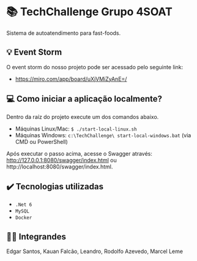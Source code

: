 # 📚 TechChallenge Grupo 4SOAT

Sistema de autoatendimento para fast-foods.

## 💡 Event Storm

O event storm do nosso projeto pode ser acessado pelo seguinte link:
- https://miro.com/app/board/uXjVMiZyAnE=/

## 💻 Como iniciar a aplicação localmente?

Dentro da raíz do projeto execute um dos comandos abaixo.

- Máquinas Linux/Mac: `$ ./start-local-linux.sh`
- Máquinas Windows: `c:\TechChallenge\ start-local-windows.bat` (via CMD ou PowerShell)

Após executar o passo acima, acesse o Swagger através: http://127.0.0.1:8080/swagger/index.html ou http://localhost:8080/swagger/index.html.

## ✔️ Tecnologias utilizadas

- ``.Net 6``
- ``MySQL``
- ``Docker``

## 👨‍💻 Integrandes
Edgar Santos,
Kauan Falcão,
Leandro,
Rodolfo Azevedo,
Marcel Leme